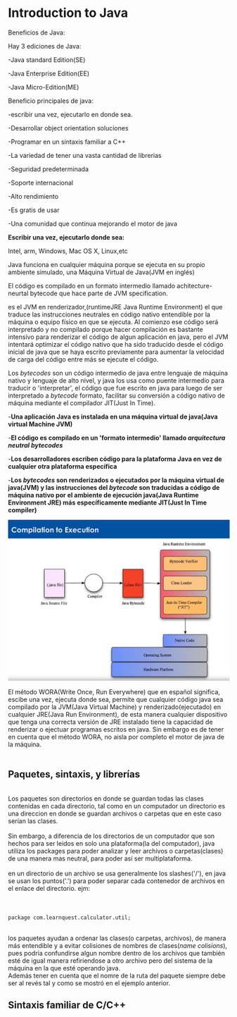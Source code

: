 # Introduction to Java

Beneficios de Java:

Hay 3 ediciones de Java:

-Java standard Edition(SE)

-Java Enterprise Edition(EE)

-Java Micro-Edition(ME)

Beneficio principales de java:

-escribir una vez, ejecutarlo en donde sea.

-Desarrollar object orientation soluciones

-Programar en un sintaxis familiar a C++

-La variedad de tener una vasta cantidad de librerias

-Seguridad predeterminada

-Soporte internacional

-Alto rendimiento

-Es gratis de usar

-Una comunidad que continua mejorando el motor de java

**Escribir una vez, ejecutarlo donde sea:**

Intel, arm, Windows, Mac OS X, Linux,etc

Java funciona en cualquier máquina porque se ejecuta en su propio ambiente simulado, una Máquina Virtual de Java(JVM en inglés)

El código es compilado en un formato intermedio llamado achitecture-neurtal bytecode que hace parte de JVM specification.

es el JVM en renderizador,(runtimeJRE Java Runtime Environment) el que traduce las instrucciones neutrales en código nativo entendible por la máquina o equipo físico en que se ejecuta. Al comienzo ese código será interpretado y no compilado porque hacer compilación es bastante intensivo para renderizar el código de algun aplicación en java, pero el JVM intentará optimizar el código nativo que ha sido traducido desde el código inicial de java que se haya escrito previamente para aumentar la velocidad de carga del código entre más se ejecute el código.

Los _bytecodes_ son un código intermedio de java entre lenguaje de máquina nativo y lenguaje de alto nivel, y java los usa como puente intermedio para traducir o 'interpretar', el código que fue escrito en java para luego de ser interpretado a _bytecode_ formato, facilitar su conversión a código nativo de máquina mediante el compilador JIT(Just In Time).

-**Una aplicación Java es instalada en una máquina virtual de java(Java virtual Machine JVM)**

-**El código es compilado en un 'formato intermedio' llamado _arquitectura neutral bytecodes_**

-**Los desarrolladores escriben código para la plataforma Java en vez de cualquier otra plataforma específica**

-**Los _bytecodes_ son renderizados o ejecutados por la máquina virtual de java(JVM) y las instrucciones del _bytecode_ son traducidas a código de máquina nativo por el ambiente de ejecución java(Java Runtime Environment JRE) más específicamente mediante JIT(Just In Time compiler)**

![mapabytecode](mapabytecode-javacompiler.png)

El método WORA(Write Once, Run Everywhere) que en español significa, escibe una vez, ejecuta donde sea, permite que cualquier código java sea compilado por la JVM(Java Virtual Machine) y renderizado(ejecutado) en cualquier JRE(Java Run Environment), de esta manera cualquier dispositivo que tenga una correcta versión de JRE instalado tiene la capacidad de renderizar o ejectuar programas escritos en java.
Sin embargo es de tener en cuenta que el método WORA, no aisla por completo el motor de java de la máquina.</br></br>

## Paquetes, sintaxis, y librerías

</br>Los paquetes son directorios en donde se guardan todas las clases contenidas en cada directorio, tal como en un computador un directorio es una direccion en donde se guardan archivos o carpetas que en este caso serían las clases.</br>  
Sin embargo, a diferencia de los directorios de un computador que son hechos para ser leidos en solo una plataforma(la del computador), java utiliza los packages para poder analizar y leer archivos o carpetas(clases) de una manera mas neutral, para poder así ser multiplataforma.</br>  
en un directorio de un archivo se usa generalmente los slashes('/'), en java se usan los puntos('.') para poder separar cada contenedor de archivos en el enlace del directorio. ejm: </br>  
</br>

`package com.learnquest.calculator.util;`  </br></br>

los paquetes ayudan a ordenar las clases(o carpetas, archivos), de manera más entendible y a evitar colisiones de nombres de clases(_name colisions_), pues podría confundirse algun nombre dentro de los archivos que también esté de igual manera refiriendose a otro archivo pero del sistema de la máquina en la que esté operando java.</br>
Además tener en cuenta que el nomre de la ruta del paquete siempre debe ser al revés tal y como se mostró en el ejemplo anterior.

## Sintaxis familiar de C/C++
